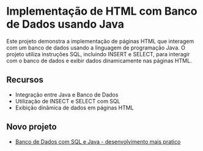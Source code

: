 # Implementação de HTML com Banco de Dados usando Java

Este projeto demonstra a implementação de páginas HTML que interagem com um banco de dados usando a linguagem de programação Java. O projeto utiliza instruções SQL, incluindo INSERT e SELECT, para interagir com o banco de dados e exibir dados dinamicamente nas páginas HTML.

## Recursos

- Integração entre Java e Banco de Dados
- Utilização de INSECT e SELECT com SQL
- Exibição dinâmica de dados em páginas HTML

## Novo projeto

- [Banco de Dados com SQL e Java - desenvolvimento mais pratico](https://github.com/Miukiyn/sql-java)
